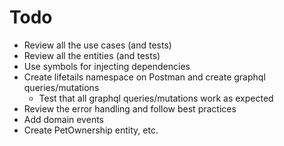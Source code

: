 
# Todo

- Review all the use cases (and tests)
- Review all the entities (and tests)
- Use symbols for injecting dependencies
- Create lifetails namespace on Postman and create graphql queries/mutations
  - Test that all graphql queries/mutations work as expected
- Review the error handling and follow best practices
- Add domain events
- Create PetOwnership entity, etc.
